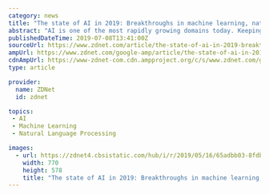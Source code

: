 ```yaml
---
category: news
title: "The state of AI in 2019: Breakthroughs in machine learning, natural language processing, games, and knowledge graphs"
abstract: "AI is one of the most rapidly growing domains today. Keeping track and taking stock of AI requires not just constant attention, but also the ability to dissect and evaluate across a number of dimensions. This is exactly what Air Street Capital and RAAIS ..."
publishedDateTime: 2019-07-08T13:41:00Z
sourceUrl: https://www.zdnet.com/article/the-state-of-ai-in-2019-breakthroughs-in-machine-learning-natural-language-processing-games-and-knowledge-graphs/
ampUrl: https://www.zdnet.com/google-amp/article/the-state-of-ai-in-2019-breakthroughs-in-machine-learning-natural-language-processing-games-and-knowledge-graphs/
cdnAmpUrl: https://www-zdnet-com.cdn.ampproject.org/c/s/www.zdnet.com/google-amp/article/the-state-of-ai-in-2019-breakthroughs-in-machine-learning-natural-language-processing-games-and-knowledge-graphs/
type: article

provider:
  name: ZDNet
  id: zdnet

topics:
 - AI
 - Machine Learning
 - Natural Language Processing

images:
  - url: https://zdnet4.cbsistatic.com/hub/i/r/2019/05/16/65adbb03-8fdb-41e0-af47-b7ebb2d2c622/thumbnail/770x578/d783843c978db83e23ffc6793d0b1299/istock-949318592.jpg
    width: 770
    height: 578
    title: "The state of AI in 2019: Breakthroughs in machine learning, natural language processing, games, and knowledge graphs"
---
```

